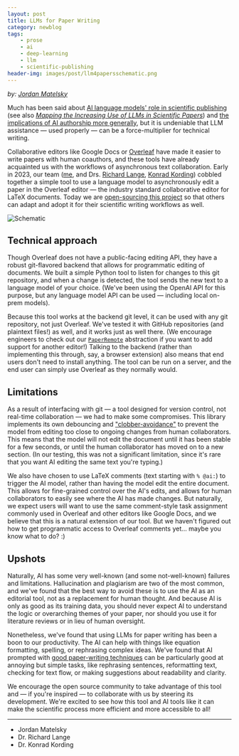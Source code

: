 ```yaml
---
layout: post
title: LLMs for Paper Writing
category: newblog
tags:
    - prose
    - ai
    - deep-learning
    - llm
    - scientific-publishing
header-img: images/post/llm4papersschematic.png
---
```


*by: [Jordan Matelsky](https://jordan.matelsky.com)*

Much has been said about [AI language models' role in scientific publishing](https://www.scientificamerican.com/article/chatbots-have-thoroughly-infiltrated-scientific-publishing/) (see also [_Mapping the Increasing Use of LLMs in Scientific Papers_](https://arxiv.org/abs/2404.01268)) and [the implications of AI authorship more generally](https://houstonlawreview.org/article/92132-what-is-an-author-copyright-authorship-of-ai-art-through-a-philosophical-lens), but it is undeniable that LLM assistance — used properly — can be a force-multiplier for technical writing.

Collaborative editors like Google Docs or [Overleaf](https://www.overleaf.com/) have made it easier to write papers with human coauthors, and these tools have already acquainted us with the workflows of asynchronous text collaboration. Early in 2023, our team ([me](https://jordan.matelsky.com/), and Drs. [Richard Lange](https://sites.google.com/view/bonsai-lab/home), [Konrad Kording](https://kordinglab.com/)) cobbled together a simple tool to use a language model to asynchronously edit a paper in the Overleaf editor — the industry standard collaborative editor for LaTeX documents. Today we are [open-sourcing this project](https://github.com/KordingLab/llm4papers) so that others can adapt and adopt it for their scientific writing workflows as well.

![Schematic]({{site.url}}/images/post/llm4papersschematic.png)

## Technical approach

Though Overleaf does not have a public-facing editing API, they have a robust git-flavored backend that allows for programmatic editing of documents. We built a simple Python tool to listen for changes to this git repository, and when a change is detected, the tool sends the new text to a language model of your choice. (We've been using the OpenAI API for this purpose, but any language model API can be used — including local on-prem models).

Because this tool works at the backend git level, it can be used with any git repository, not just Overleaf. We've tested it with GitHub repositories (and plaintext files!) as well, and it works just as well there. (We encourage engineers to check out our [`PaperRemote`](https://github.com/KordingLab/llm4papers/tree/main/llm4papers/paper_remote) abstraction if you want to add support for another editor!) Talking to the backend (rather than implementing this through, say, a browser extension) also means that end users don't need to install anything. The tool can be run on a server, and the end user can simply use Overleaf as they normally would.

## Limitations

As a result of interfacing with git — a tool designed for version control, not real-time collaboration — we had to make some compromises. This library implements its own debouncing and ["clobber-avoidance"](https://github.com/KordingLab/llm4papers/blob/7d54b9839cc803857151be56f4a7eeeb9ba0d7a3/llm4papers/paper_remote/OverleafGitPaperRemote.py#L50) to prevent the model from editing too close to ongoing changes from human collaborators. This means that the model will not edit the document until it has been stable for a few seconds, or until the human collaborator has moved on to a new section. (In our testing, this was not a significant limitation, since it's rare that you want AI editing the same text you're typing.)

We also have chosen to use LaTeX comments (text starting with `% @ai:`) to trigger the AI model, rather than having the model edit the entire document. This allows for fine-grained control over the AI's edits, and allows for human collaborators to easily see where the AI has made changes. But naturally, we expect users will want to use the same comment-style task assignment commonly used in Overleaf and other editors like Google Docs, and we believe that this is a natural extension of our tool. But we haven't figured out how to get programmatic access to Overleaf comments yet... maybe you know what to do? :)

## Upshots

Naturally, AI has some very well-known (and some not-well-known) failures and limitations. Hallucination and plagiarism are two of the most common, and we've found that the best way to avoid these is to use the AI as an editorial tool, not as a replacement for human thought. And because AI is only as good as its training data, you should never expect AI to understand the logic or overarching themes of your paper, nor should you use it for literature reviews or in lieu of human oversight.

Nonetheless, we've found that using LLMs for paper writing has been a boon to our productivity. The AI can help with things like equation formatting, spelling, or rephrasing complex ideas. We've found that AI prompted with [good paper-writing techniques](https://journals.plos.org/ploscompbiol/article?id=10.1371/journal.pcbi.1005619) can be particularly good at annoying but simple tasks, like rephrasing sentences, reformatting text, checking for text flow, or making suggestions about readability and clarity.

We encourage the open source community to take advantage of this tool and — if you're inspired — to collaborate with us by steering its development. We're excited to see how this tool and AI tools like it can make the scientific process more efficient and more accessible to all!

---

* Jordan Matelsky
* Dr. Richard Lange
* Dr. Konrad Kording
